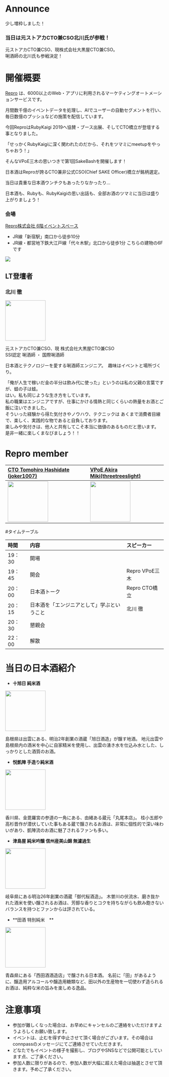 # Announce

少し増枠しました！

### 当日は元ストアカCTO兼CSO北川氏が参戦！
元ストアカCTO兼CSO、現株式会社大黒屋CTO兼CSO。</br>唎酒師の北川氏も参戦決定！

# 開催概要
[Repro](https://repro.io/jp/) は、6000以上のWeb・アプリに利用されるマーケティングオートメーションサービスです。 

月間数千億のイベントデータを処理し、AIでユーザーの自動セグメントを行い、毎日数億のプッシュなどの施策を配信しています。


今回ReproはRubyKaigi 2019へ協賛・ブース出展、そしてCTO橋立が登壇する事となりました。


「せっかくRubyKaigiに深く関われたのだから、それをツマミにmeetupをやっちゃおう！」

そんなVPoE三木の思いつきで第1回SakeBashを開催します！

日本酒はReproが誇るCTO兼非公式CSO(Chief SAKE Officer)橋立が銘柄選定。

当日は貴重な日本酒ウンチクもあったりなかったり…

日本酒も、Rubyも、RubyKaigiの思い出話も、全部お酒のツマミに当日は盛り上がりましょう！


### 会場
[Repro株式会社 6階イベントスペース](https://repro.io/jp/company/about/)

- JR線「新宿駅」南口から徒歩10分
- JR線・都営地下鉄大江戸線「代々木駅」北口から徒歩1分
こちらの建物の6Fです

<img  src="https://i.imgur.com/7dGtKLe.png" >

## LT登壇者
### 北川 徹
<img  src="https://i.imgur.com/5y5hnXJ.jpg" width="128" height="128" >

元ストアカCTO兼CSO、現 株式会社大黒屋CTO兼CSO</br>SSI認定 唎酒師 ・ 国際唎酒師 

日本酒とテクノロジーを愛する唎酒師エンジニア。　趣味はイベントと場所づくり。


「俺が人生で稼いだ金の半分は飲み代に使った」というのは私の父親の言葉ですが、蛙の子は蛙。 </br>はい。私も同じような生き方をしています。</br>私の職業はエンジニアですが、仕事にかける情熱と同じくらいの熱量をお酒とご飯に注いできました。</br>そういった経験から得た気付きやノウハウ、テクニックは あくまで消費者目線で、楽しく、実践的な物であると自負しております。</br>楽しみや気付きは、他人と共有してこそ本当に価値のあるものだと思います。 是非一緒に楽しくまなびましょう！！


# Repro member
| [CTO Tomohiro Hashidate (joker1007)](https://twitter.com/joker1007) |[VPoE Akira Miki(threetreeslight)](https://twitter.com/threetreeslight) |
|:------------ |:------------ |
|<img  src="https://pbs.twimg.com/profile_images/342683730/__________400x400.jpg" width="128" height="128" >|<img  src="https://pbs.twimg.com/profile_images/668402457978908672/2bdWkA5R_400x400.jpg" width="128" height="128" >|

#タイムテーブル

| 時間| 内容  | スピーカー |
|:---|:--- |:------ | 
| 19：30 | 開場 ||
| 19：45 | 開会 |Repro VPoE三木|
| 20：00 | 日本酒トーク |Repro CTO橋立|
| 20：15 | 日本酒を「エンジニアとして」学ぶということ |北川 徹|
| 20：30 | 懇親会 ||
| 22：00 | 解散 ||

# 当日の日本酒紹介
- **十旭日 純米酒** 

<img  src="https://i.imgur.com/BXLpNUM.jpg" width="128" height="128" >


島根県は出雲にある、明治2年創業の酒蔵「旭日酒造」が醸す地酒。
地元出雲や島根県内の酒米を中心に自家精米を使用し、出雲の湧き水を仕込み水とした、しっかりとした酒質のお酒。

- **悦凱陣 手造り純米酒** 

<img  src="https://i.imgur.com/Y4pEJ7z.jpg" width="128" height="128" >

香川県、金毘羅宮の参道の一角にある、由緒ある蔵元「丸尾本店」。
桂小五郎や高杉晋作が潜伏していた事もある蔵で醸されるお酒は、非常に個性的で深い味わいがあり、凱陣流のお酒に魅了されるファンも多い。

- **津島屋 純米吟醸 信州産美山錦 無濾過生** 

<img  src="https://i.imgur.com/n36hwuy.jpg" height="128" >

岐阜県にある明治26年創業の酒蔵「御代桜酒造」。
木曽川の伏流水、磨き抜かれた酒米を使い醸されるお酒は、芳醇な香りとコクを持ちながらも飲み飽きないバランスを持つとファンからは評されている。

- **田酒 特別純米　**

<img  src="https://i.imgur.com/9bcCZdQ.jpg" height="128" >

青森県にある「西田酒酒造店」で醸される日本酒。
名前に「田」があるように、醸造用アルコールや醸造用糖類など、田以外の生産物を一切使わず造られるお酒は、純粋な米の旨みを楽しめる逸品。

# 注意事項

- 参加が難しくなった場合は、お早めにキャンセルのご連絡をいただけますようよろしくお願い致します。
- イベントは、止むを得ず中止させて頂く場合がございます。その場合はconnpassのメッセージにてご連絡させていただきます。
- どなたでもイベントの様子を撮影し、ブログやSNSなどで公開可能としています点、ご了承ください。
- 参加人数に限りがあるので、参加人数が大幅に超えた場合は抽選とさせて頂きます。予めご了承ください。

